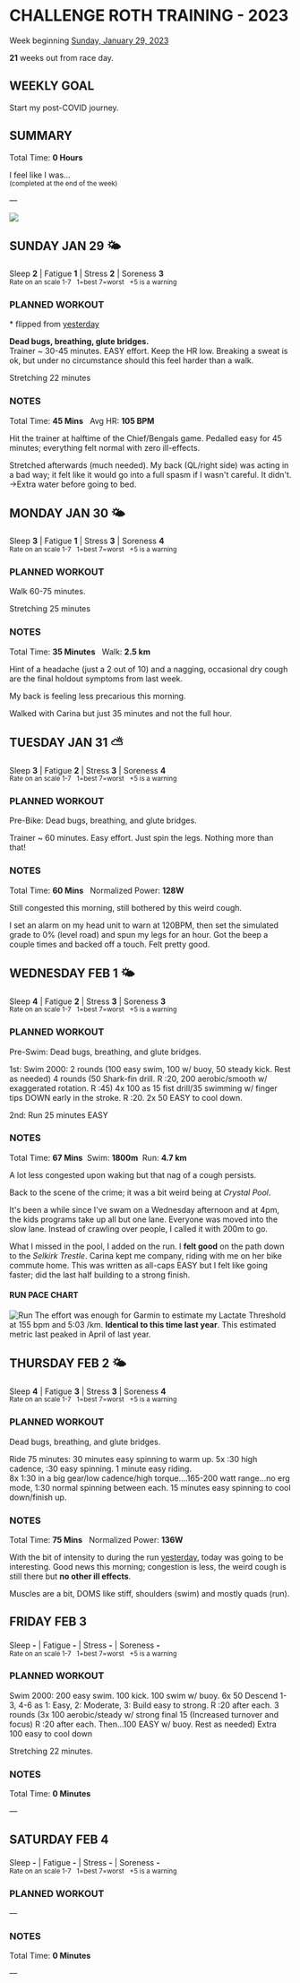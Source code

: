 # CHALLENGE ROTH TRAINING - 2023
Week beginning [Sunday, January 29, 2023](javascript:flick('sun');)

**21** weeks out from race day.

## WEEKLY GOAL
Start my post-COVID journey.

## SUMMARY
Total Time: **0 Hours**

I feel like I was...
<br /><sup>(completed at the end of the week)</sup>

&mdash;

![](/assets/jpg/II-9x550.jpeg)

## SUNDAY JAN 29 🌤
Sleep **2** | Fatigue **1** | Stress **2** | Soreness **3**
<sup><br />Rate on an scale 1-7 &nbsp; 1=best 7=worst &nbsp; +5 is a warning</sup>

### PLANNED WORKOUT
&midast; flipped from [yesterday](challenge2023-22weeksout?sat)

**Dead bugs, breathing, glute bridges.**  
Trainer ~ 30-45 minutes. EASY effort. Keep the HR low. 
Breaking a sweat is ok, but under no circumstance should this feel harder than a walk.

Stretching 22 minutes

### NOTES
Total Time: **45 Mins** &nbsp; Avg HR: **105 BPM**

Hit the trainer at halftime of the Chief/Bengals game.  Pedalled easy for 45 minutes; everything felt normal with zero ill-effects.

Stretched afterwards (much needed).  My back (QL/right side) was acting in a bad way; it felt like it would go into a full spasm if I wasn't careful. It didn't.  
&rarr;Extra water before going to bed.

<!---->
## MONDAY JAN 30 🌤
Sleep **3** | Fatigue **1** | Stress **3** | Soreness **4**
<sup><br />Rate on an scale 1-7 &nbsp; 1=best 7=worst &nbsp; +5 is a warning</sup>

### PLANNED WORKOUT
Walk 60-75 minutes. 

Stretching 25 minutes

### NOTES
Total Time: **35 Minutes** &nbsp; Walk: **2.5 km**

Hint of a headache (just a 2 out of 10) and a nagging, occasional dry cough are the final holdout symptoms from last week.

My back is feeling less precarious this morning.

Walked with Carina but just 35 minutes and not the full hour.

<!---->
## TUESDAY JAN 31 ⛅️
Sleep **3** | Fatigue **2** | Stress **3** | Soreness **4**
<sup><br />Rate on an scale 1-7 &nbsp; 1=best 7=worst &nbsp; +5 is a warning</sup>

### PLANNED WORKOUT
Pre-Bike: Dead bugs, breathing, and glute bridges.

Trainer ~ 60 minutes. Easy effort. Just spin the legs. Nothing more than that!

### NOTES
Total Time: **60 Mins** &nbsp; Normalized Power: **128W**

Still congested this morning, still bothered by this weird cough.

I set an alarm on my head unit to warn at 120BPM, then set the simulated grade to 0% (level road) and spun my legs for an hour.  Got the beep a couple times and backed off a touch.  Felt pretty good.

<!---->
## WEDNESDAY FEB 1 🌤
Sleep **4** | Fatigue **2** | Stress **3** | Soreness **3**
<sup><br />Rate on an scale 1-7 &nbsp; 1=best 7=worst &nbsp; +5 is a warning</sup>

### PLANNED WORKOUT
Pre-Swim: Dead bugs, breathing, and glute bridges.

1st: Swim 2000:
2 rounds (100 easy swim, 100 w/ buoy, 50 steady kick. Rest as needed) 
4 rounds (50 Shark-fin drill. R :20, 200 aerobic/smooth w/ exaggerated rotation. R :45) 
4x 100 as 15 fist drill/35 swimming w/ finger tips DOWN early in the stroke. R :20. 
2x 50 EASY to cool down.

2nd: Run 25 minutes EASY

### NOTES
Total Time: **67 Mins** &nbsp;Swim: **1800m** &nbsp;Run: **4.7 km**

A lot less congested upon waking but that nag of a cough persists.

Back to the scene of the crime; it was a bit weird being at _Crystal Pool_.
<!----->
It's been a while since I've swam on a Wednesday afternoon and at 4pm, the kids programs take up all but one lane.  Everyone was moved into the slow lane.  Instead of crawling over people, I called it with 200m to go.

What I missed in the pool, I added on the run.  I **felt good** on the path down to the _Selkirk Trestle_.   Carina kept me company, riding with me on her bike commute home.  This was written as all-caps EASY but I felt like going faster; did the last half building to a strong finish.

#### RUN PACE CHART
![Run](/assets/jpg/run-20230201.jpeg) 
The effort was enough for Garmin to estimate my Lactate Threshold at 155 bpm and 5:03 /km.  **Identical to this time last year**.  This estimated metric last peaked in April of last year.

<!---->
## THURSDAY FEB 2 🌤
Sleep **4** | Fatigue **3** | Stress **3** | Soreness **4**
<sup><br />Rate on an scale 1-7 &nbsp; 1=best 7=worst &nbsp; +5 is a warning</sup>

### PLANNED WORKOUT
Dead bugs, breathing, and glute bridges.

Ride 75 minutes: 
30 minutes easy spinning to warm up. 
5x :30 high cadence, :30 easy spinning. 1 minute easy riding.  
8x 1:30 in a big gear/low cadence/high torque....165-200 watt range...no erg mode, 1:30 normal spinning between each. 
15 minutes easy spinning to cool down/finish up.

### NOTES
Total Time: **75 Mins** &nbsp; Normalized Power: **136W**

With the bit of intensity to during the run [yesterday](javascript:flick('wed');), today was going to be interesting.  Good news this morning; congestion is less, the weird cough is still there but **no other ill effects**.

Muscles are a bit, DOMS like stiff, shoulders (swim) and mostly quads (run).


<!---->
## FRIDAY FEB 3
Sleep **-** | Fatigue **-** | Stress **-** | Soreness **-**
<sup><br />Rate on an scale 1-7 &nbsp; 1=best 7=worst &nbsp; +5 is a warning</sup>

### PLANNED WORKOUT
Swim 2000: 
200 easy swim. 100 kick. 100 swim w/ buoy. 
6x 50 Descend 1-3, 4-6 as 1: Easy, 2: Moderate, 3: Build easy to strong. R :20 after each. 
3 rounds (3x 100 aerobic/steady w/ strong final 15 (Increased turnover and focus) R :20 after each. Then...100 EASY w/ buoy. Rest as needed)
Extra 100 easy to cool down

Stretching 22 minutes.

### NOTES
Total Time: **0 Minutes**

&mdash;  

<!---->
## SATURDAY FEB 4
Sleep **-** | Fatigue **-** | Stress **-** | Soreness **-**
<sup><br />Rate on an scale 1-7 &nbsp; 1=best 7=worst &nbsp; +5 is a warning</sup>

### PLANNED WORKOUT
&mdash;  

### NOTES
Total Time: **0 Minutes**

&mdash;  

